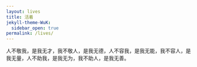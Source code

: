 ```yaml
---
layout: lives
title: 活着
jekyll-theme-WuK:
  sidebar_open: true
permalink: /lives/
---
```


人不敬我，是我无才，我不敬人，是我无德，人不容我，是我无能，我不容人，是我无量，人不助我，是我无为，我不助人，是我无善。
